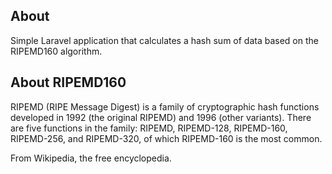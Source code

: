 ## About

Simple Laravel application that calculates a hash sum of data based on the RIPEMD160 algorithm.

## About RIPEMD160

RIPEMD (RIPE Message Digest) is a family of cryptographic hash functions developed in 1992 (the original RIPEMD) and 1996 (other variants). There are five functions in the family: RIPEMD, RIPEMD-128, RIPEMD-160, RIPEMD-256, and RIPEMD-320, of which RIPEMD-160 is the most common.

From Wikipedia, the free encyclopedia.